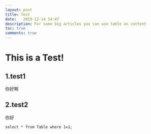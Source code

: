 ```yaml
---
layout: post
title: Test
date:   2019-12-14 14:47
description: For some big articles you can use table on content
toc: true
comments: true
---
```


# This is a Test!

## 1.test1

你好啊

## 2.test2

你好

```mysql
select * from Table where 1=1;
```